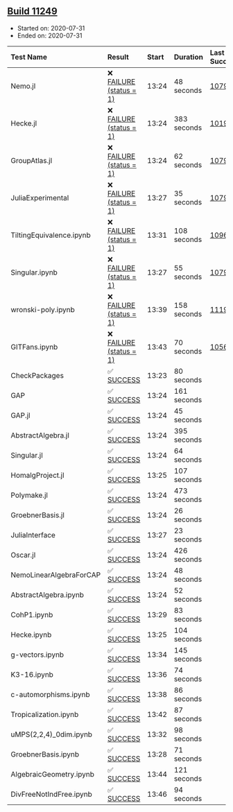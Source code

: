 ## [Build 11249](https://oscarci.mathematik.uni-kl.de/job/oscar/11249/)

* Started on: 2020-07-31
* Ended on: 2020-07-31

| Test Name    | Result | Start | Duration | Last Success | First Failure |
|:-------------|:-------|:------|:---------|:-------------|:--------------|
| Nemo.jl | ❌ [FAILURE (status = 1)](https://oscarci.mathematik.uni-kl.de/job/oscar/11249/artifact/logs/build-11249/Nemo.jl.log) | 13:24 | 48 seconds | [10790](https://oscarci.mathematik.uni-kl.de/job/oscar/10790/) | [10791](https://oscarci.mathematik.uni-kl.de/job/oscar/10791/) |
| Hecke.jl | ❌ [FAILURE (status = 1)](https://oscarci.mathematik.uni-kl.de/job/oscar/11249/artifact/logs/build-11249/Hecke.jl.log) | 13:24 | 383 seconds | [10197](https://oscarci.mathematik.uni-kl.de/job/oscar/10197/) | [10198](https://oscarci.mathematik.uni-kl.de/job/oscar/10198/) |
| GroupAtlas.jl | ❌ [FAILURE (status = 1)](https://oscarci.mathematik.uni-kl.de/job/oscar/11249/artifact/logs/build-11249/GroupAtlas.jl.log) | 13:24 | 62 seconds | [10790](https://oscarci.mathematik.uni-kl.de/job/oscar/10790/) | [10791](https://oscarci.mathematik.uni-kl.de/job/oscar/10791/) |
| JuliaExperimental | ❌ [FAILURE (status = 1)](https://oscarci.mathematik.uni-kl.de/job/oscar/11249/artifact/logs/build-11249/JuliaExperimental.log) | 13:27 | 35 seconds | [10790](https://oscarci.mathematik.uni-kl.de/job/oscar/10790/) | [10791](https://oscarci.mathematik.uni-kl.de/job/oscar/10791/) |
| TiltingEquivalence.ipynb | ❌ [FAILURE (status = 1)](https://oscarci.mathematik.uni-kl.de/job/oscar/11249/artifact/logs/build-11249/TiltingEquivalence.ipynb.log) | 13:31 | 108 seconds | [10962](https://oscarci.mathematik.uni-kl.de/job/oscar/10962/) | [10963](https://oscarci.mathematik.uni-kl.de/job/oscar/10963/) |
| Singular.ipynb | ❌ [FAILURE (status = 1)](https://oscarci.mathematik.uni-kl.de/job/oscar/11249/artifact/logs/build-11249/Singular.ipynb.log) | 13:27 | 55 seconds | [10790](https://oscarci.mathematik.uni-kl.de/job/oscar/10790/) | [10791](https://oscarci.mathematik.uni-kl.de/job/oscar/10791/) |
| wronski-poly.ipynb | ❌ [FAILURE (status = 1)](https://oscarci.mathematik.uni-kl.de/job/oscar/11249/artifact/logs/build-11249/wronski-poly.ipynb.log) | 13:39 | 158 seconds | [11192](https://oscarci.mathematik.uni-kl.de/job/oscar/11192/) | [11193](https://oscarci.mathematik.uni-kl.de/job/oscar/11193/) |
| GITFans.ipynb | ❌ [FAILURE (status = 1)](https://oscarci.mathematik.uni-kl.de/job/oscar/11249/artifact/logs/build-11249/GITFans.ipynb.log) | 13:43 | 70 seconds | [10566](https://oscarci.mathematik.uni-kl.de/job/oscar/10566/) | [10567](https://oscarci.mathematik.uni-kl.de/job/oscar/10567/) |
| CheckPackages | ✅ [SUCCESS](https://oscarci.mathematik.uni-kl.de/job/oscar/11249/artifact/logs/build-11249/CheckPackages.log) | 13:23 | 80 seconds |  |  |
| GAP | ✅ [SUCCESS](https://oscarci.mathematik.uni-kl.de/job/oscar/11249/artifact/logs/build-11249/GAP.log) | 13:24 | 161 seconds |  |  |
| GAP.jl | ✅ [SUCCESS](https://oscarci.mathematik.uni-kl.de/job/oscar/11249/artifact/logs/build-11249/GAP.jl.log) | 13:24 | 45 seconds |  |  |
| AbstractAlgebra.jl | ✅ [SUCCESS](https://oscarci.mathematik.uni-kl.de/job/oscar/11249/artifact/logs/build-11249/AbstractAlgebra.jl.log) | 13:24 | 395 seconds |  |  |
| Singular.jl | ✅ [SUCCESS](https://oscarci.mathematik.uni-kl.de/job/oscar/11249/artifact/logs/build-11249/Singular.jl.log) | 13:24 | 64 seconds |  |  |
| HomalgProject.jl | ✅ [SUCCESS](https://oscarci.mathematik.uni-kl.de/job/oscar/11249/artifact/logs/build-11249/HomalgProject.jl.log) | 13:25 | 107 seconds |  |  |
| Polymake.jl | ✅ [SUCCESS](https://oscarci.mathematik.uni-kl.de/job/oscar/11249/artifact/logs/build-11249/Polymake.jl.log) | 13:24 | 473 seconds |  |  |
| GroebnerBasis.jl | ✅ [SUCCESS](https://oscarci.mathematik.uni-kl.de/job/oscar/11249/artifact/logs/build-11249/GroebnerBasis.jl.log) | 13:24 | 26 seconds |  |  |
| JuliaInterface | ✅ [SUCCESS](https://oscarci.mathematik.uni-kl.de/job/oscar/11249/artifact/logs/build-11249/JuliaInterface.log) | 13:27 | 23 seconds |  |  |
| Oscar.jl | ✅ [SUCCESS](https://oscarci.mathematik.uni-kl.de/job/oscar/11249/artifact/logs/build-11249/Oscar.jl.log) | 13:24 | 426 seconds |  |  |
| NemoLinearAlgebraForCAP | ✅ [SUCCESS](https://oscarci.mathematik.uni-kl.de/job/oscar/11249/artifact/logs/build-11249/NemoLinearAlgebraForCAP.log) | 13:24 | 48 seconds |  |  |
| AbstractAlgebra.ipynb | ✅ [SUCCESS](https://oscarci.mathematik.uni-kl.de/job/oscar/11249/artifact/logs/build-11249/AbstractAlgebra.ipynb.log) | 13:24 | 52 seconds |  |  |
| CohP1.ipynb | ✅ [SUCCESS](https://oscarci.mathematik.uni-kl.de/job/oscar/11249/artifact/logs/build-11249/CohP1.ipynb.log) | 13:29 | 83 seconds |  |  |
| Hecke.ipynb | ✅ [SUCCESS](https://oscarci.mathematik.uni-kl.de/job/oscar/11249/artifact/logs/build-11249/Hecke.ipynb.log) | 13:25 | 104 seconds |  |  |
| g-vectors.ipynb | ✅ [SUCCESS](https://oscarci.mathematik.uni-kl.de/job/oscar/11249/artifact/logs/build-11249/g-vectors.ipynb.log) | 13:34 | 145 seconds |  |  |
| K3-16.ipynb | ✅ [SUCCESS](https://oscarci.mathematik.uni-kl.de/job/oscar/11249/artifact/logs/build-11249/K3-16.ipynb.log) | 13:36 | 74 seconds |  |  |
| c-automorphisms.ipynb | ✅ [SUCCESS](https://oscarci.mathematik.uni-kl.de/job/oscar/11249/artifact/logs/build-11249/c-automorphisms.ipynb.log) | 13:38 | 86 seconds |  |  |
| Tropicalization.ipynb | ✅ [SUCCESS](https://oscarci.mathematik.uni-kl.de/job/oscar/11249/artifact/logs/build-11249/Tropicalization.ipynb.log) | 13:42 | 87 seconds |  |  |
| uMPS(2,2,4)_0dim.ipynb | ✅ [SUCCESS](https://oscarci.mathematik.uni-kl.de/job/oscar/11249/artifact/logs/build-11249/uMPS-2-2-4-_0dim.ipynb.log) | 13:32 | 98 seconds |  |  |
| GroebnerBasis.ipynb | ✅ [SUCCESS](https://oscarci.mathematik.uni-kl.de/job/oscar/11249/artifact/logs/build-11249/GroebnerBasis.ipynb.log) | 13:28 | 71 seconds |  |  |
| AlgebraicGeometry.ipynb | ✅ [SUCCESS](https://oscarci.mathematik.uni-kl.de/job/oscar/11249/artifact/logs/build-11249/AlgebraicGeometry.ipynb.log) | 13:44 | 121 seconds |  |  |
| DivFreeNotIndFree.ipynb | ✅ [SUCCESS](https://oscarci.mathematik.uni-kl.de/job/oscar/11249/artifact/logs/build-11249/DivFreeNotIndFree.ipynb.log) | 13:46 | 94 seconds |  |  |
